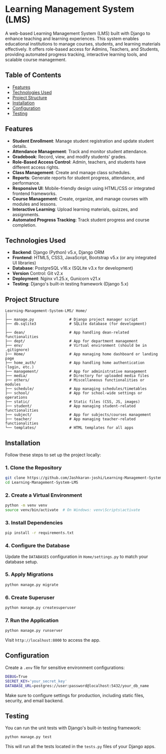 

# **Learning Management System (LMS)**

A web-based Learning Management System (LMS) built with Django to enhance teaching and learning experiences. This system enables educational institutions to manage courses, students, and learning materials effectively. It offers role-based access for Admins, Teachers, and Students, providing automated progress tracking, interactive learning tools, and scalable course management.

## **Table of Contents**
- [Features](#features)
- [Technologies Used](#technologies-used)
- [Project Structure](#project-structure)
- [Installation](#installation)
- [Configuration](#configuration)
- [Testing](#testing)

## **Features**
- **Student Enrollment**: Manage student registration and update student details.
- **Attendance Management**: Track and monitor student attendance.
- **Gradebook**: Record, view, and modify students' grades.
- **Role-Based Access Control**: Admin, teachers, and students have different access rights.
- **Class Management**: Create and manage class schedules.
- **Reports**: Generate reports for student progress, attendance, and performance.
- **Responsive UI**: Mobile-friendly design using HTML/CSS or integrated frontend frameworks.
- **Course Management**: Create, organize, and manage courses with modules and lessons.
- **Interactive Learning**: Upload learning materials, quizzes, and assignments.
- **Automated Progress Tracking**: Track student progress and course completion.

## **Technologies Used**
- **Backend**: Django (Python) v5.x, Django ORM
- **Frontend**: HTML5, CSS3, JavaScript, Bootstrap v5.x (or any integrated UI libraries)
- **Database**: PostgreSQL v16.x (SQLite v3.x for development)
- **Version** Control: Git v2.x
- **Deployment**: Nginx v1.25.x, Gunicorn v21.x
- **Testing**: Django's built-in testing framework (Django 5.x)

## **Project Structure**
```
Learning-Management-System-LMS/ Home/
│
├── manage.py                # Django project manager script
├── db.sqlite3               # SQLite database (for development)
│
├── dean/                    # App handling dean-related functionalities
├── dept/                    # App for department management
├── env/                     # Virtual environment (should be in .gitignore)
├── Home/                    # App managing home dashboard or landing page
├── home_auth/               # App handling home authentication (login, etc.)
├── management/              # App for administrative management
├── media/                   # Directory for uploaded media files
├── others/                  # Miscellaneous functionalities or modules
├── schedule/                # App managing schedules/timetables
├── school/                  # App for school-wide settings or operations
├── static/                  # Static files (CSS, JS, images)
├── student/                 # App managing student-related functionalities
├── subject/                 # App for subjects/courses management
├── teacher/                 # App managing teacher-related functionalities
└── templates/               # HTML templates for all apps
```

## **Installation**
Follow these steps to set up the project locally:

### **1. Clone the Repository**
```bash
git clone https://github.com/Jashkaran-joshi/Learning-Management-System-LMS.git
cd Learning-Management-System-LMS
```

### **2. Create a Virtual Environment**
```bash
python -m venv venv
source venv/bin/activate  # On Windows: venv\Scripts\activate
```

### **3. Install Dependencies**
```bash
pip install -r requirements.txt
```

### **4. Configure the Database**
Update the `DATABASES` configuration in `Home/settings.py` to match your database setup.

### **5. Apply Migrations**
```bash
python manage.py migrate
```

### **6. Create Superuser**
```bash
python manage.py createsuperuser
```

### **7. Run the Application**
```bash
python manage.py runserver
```
Visit `http://localhost:8000` to access the app.

## **Configuration**
Create a `.env` file for sensitive environment configurations:
```bash
DEBUG=True
SECRET_KEY='your_secret_key'
DATABASE_URL=postgres://user:password@localhost:5432/your_db_name
```

Make sure to configure settings for production, including static files, security, and email backend.

## **Testing**
You can run the unit tests with Django's built-in testing framework:

```bash
python manage.py test
```

This will run all the tests located in the `tests.py` files of your Django apps.
